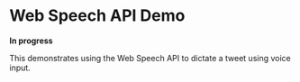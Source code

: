 # Web Speech API Demo

**In progress**

This demonstrates using the Web Speech API to dictate a tweet using voice input.
